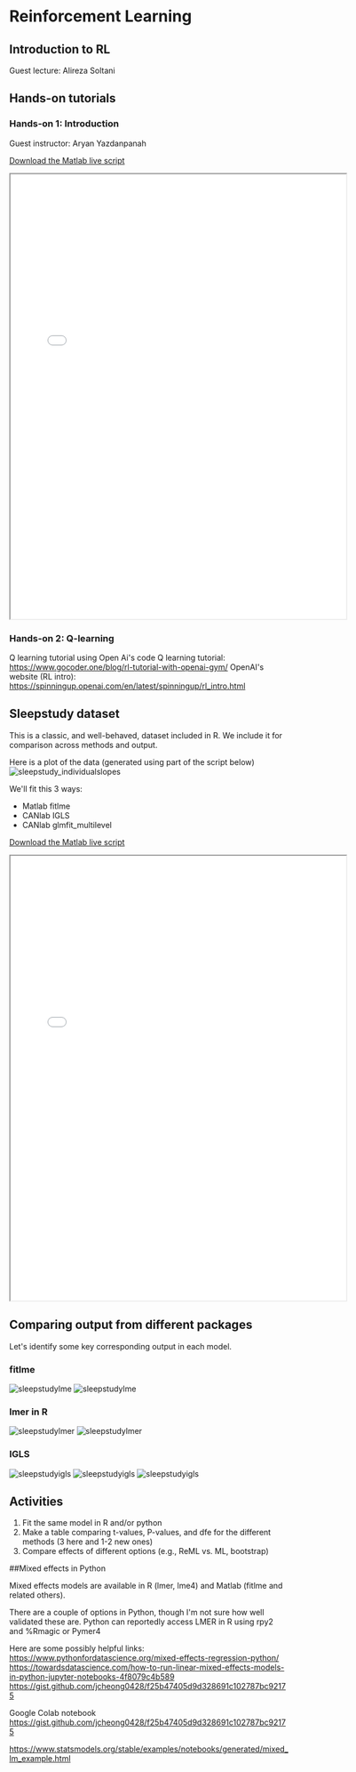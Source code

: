 # Reinforcement Learning

## Introduction to RL

Guest lecture: Alireza Soltani

## Hands-on tutorials

### Hands-on 1: Introduction

Guest instructor: Aryan Yazdanpanah

[Download the Matlab live script](matlab_live/CompFound_RL_intro.mlx)

<iframe src="matlab_html/CompFound_RL_intro.html" width="120%" height="800px"></iframe>

### Hands-on 2: Q-learning

Q learning tutorial using Open Ai's code
Q learning tutorial: https://www.gocoder.one/blog/rl-tutorial-with-openai-gym/
OpenAI's website (RL intro): https://spinningup.openai.com/en/latest/spinningup/rl_intro.html




## Sleepstudy dataset

This is a classic, and well-behaved, dataset included in R. We include it for comparison across methods and output.

Here is a plot of the data (generated using part of the script below)
![sleepstudy_individualslopes](images/sleepstudy_individualslopes.png)

We'll fit this 3 ways:
- Matlab fitlme
- CANlab IGLS
- CANlab glmfit_multilevel

[Download the Matlab live script](matlab_live/sleepstudy_lme_example.mlx)

<iframe src="matlab_html/sleepstudy_lme_example.html" width="120%" height="800px"></iframe>

## Comparing output from different packages

Let's identify some key corresponding output in each model.

### fitlme
![sleepstudylme](images/sleepstudy_matlablme_1.png)
![sleepstudylme](images/sleepstudy_matlablme_2.png)

### lmer in R
![sleepstudylmer](images/sleepstudy_lmer_1.png)
![sleepstudylmer](images/sleepstudy_lmer_2.png)

### IGLS
![sleepstudyigls](images/sleepstudy_igls_1.png)
![sleepstudyigls](images/sleepstudy_igls_2.png)
![sleepstudyigls](images/sleepstudy_igls_3.png)

## Activities
1. Fit the same model in R and/or python
2. Make a table comparing t-values, P-values, and dfe for the different methods (3 here and 1-2 new ones)
3. Compare effects of different options (e.g., ReML vs. ML, bootstrap)

##Mixed effects in Python

Mixed effects models are available in R (lmer, lme4) and Matlab (fitlme and related others).

There are a couple of options in Python, though I'm not sure how well validated these are.
Python can reportedly access LMER in R using rpy2 and %Rmagic or Pymer4

Here are some possibly helpful links:
https://www.pythonfordatascience.org/mixed-effects-regression-python/
https://towardsdatascience.com/how-to-run-linear-mixed-effects-models-in-python-jupyter-notebooks-4f8079c4b589
https://gist.github.com/jcheong0428/f25b47405d9d328691c102787bc92175

Google Colab notebook
https://gist.github.com/jcheong0428/f25b47405d9d328691c102787bc92175

https://www.statsmodels.org/stable/examples/notebooks/generated/mixed_lm_example.html
